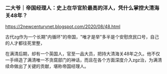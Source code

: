 ### 二大爷｜帝国经理人：史上在华官阶最高的洋人，凭什么掌控大清海关48年？
https://2newcenturynet.blogspot.com/2020/08/48.html

古代zg作为一个长期"内循环"的帝国，"唯才是举"多半是个安慰庶民口号，自己的人才都往死里整，

在满清后期，却有一个英国人，官至一品大员，把持大清海关48年之久。他不仅一手缔造了满清唯一不贪腐部门的神话，而且在各个方面深度介入zgz治，为满清续命做出了关键的贡献，堪称帝国经理人。
